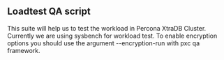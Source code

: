 Loadtest QA script
-----------------
This suite will help us to test the workload in Percona XtraDB Cluster. Currently we are using sysbench for workload test.
To enable encryption options you should use the argument --encryption-run with pxc qa framework.
